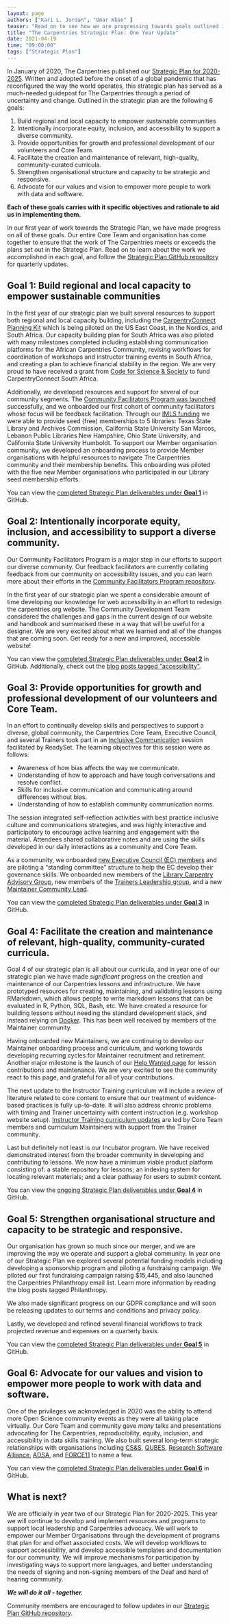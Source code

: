 ```yaml
---
layout: page
authors: ["Kari L. Jordan", "Omar Khan" ]
teaser: "Read on to see how we are progressing towards goals outlined in our Strategic Plan for 2020-2025"
title: "The Carpentries Strategic Plan: One Year Update"
date: 2021-04-19
time: "09:00:00"
tags: ["Strategic Plan"]
---
```


In January of 2020, The Carpentries published our [Strategic Plan for 2020-2025](https://carpentries.org/strategic-plan/). Written and adopted before the onset of a global pandemic that has reconfigured the way the world operates, this strategic plan has served as a much-needed guidepost for The Carpentries through a period of uncertainty and change. Outlined in the strategic plan are the following 6 goals:

1. Build regional and local capacity to empower sustainable communities
2. Intentionally incorporate equity, inclusion, and accessibility to support a diverse community.
3. Provide opportunities for growth and professional development of our volunteers and Core Team.
4. Facilitate the creation and maintenance of relevant, high-quality, community-curated curricula.
5. Strengthen organisational structure and capacity to be strategic and responsive.
6. Advocate for our values and vision to empower more people to work with data and software.

**Each of these goals carries with it specific objectives and rationale to aid us in implementing them.** 

In our first year of work towards the Strategic Plan, we have made progress on all of these goals. Our entire Core Team and organisation has come together to ensure that the work of The Carpentries meets or exceeds the plans set out in the Strategic Plan. Read on to learn about the work we accomplished in each goal, and follow the [Strategic Plan GitHub repository](https://github.com/carpentries/strategic-plan) for quarterly updates.

## Goal 1: Build regional and local capacity to empower sustainable communities

In the first year of our strategic plan we built several resources to support both regional and local capacity building, including the [CarpentryConnect Planning Kit](https://carpentryconnect.org/) which is being piloted on the US East Coast, in the Nordics, and South Africa. Our capacity building plan for South Africa was also piloted with many milestones completed including establishing communication platforms for the African Carpentries Community, revising workflows for coordination of workshops and instructor training events in South Africa, and creating a plan to achieve financial stability in the region. We are very proud to have received a grant from [Code for Science & Society](https://codeforscience.org) to fund CarpentryConnect South Africa.

Additionally, we developed resources and support for several of our community segments. The [Community Facilitators Program was launched](https://carpentries.org/blog/2020/09/introducing-community-facilitators-program/) successfully, and we onboarded our first cohort of community facilitators whose focus will be feedback facilitation. Through our [IMLS funding](https://carpentries.org/blog/2019/09/LibraryCarpentry-IMLS-supplement/) we were able to provide seed (free) memberships to 5 libraries: Texas State Library and Archives Commission, California State University San Marcos, Lebanon Public Libraries New Hampshire, Ohio State University, and California State University Humboldt. To support our Member organisation community, we developed an onboarding process to provide Member organisations with helpful resources to navigate The Carpentries community and their membership benefits. This onboarding was piloted with the five new Member organisations who participated in our Library seed membership efforts.

You can view the [completed Strategic Plan deliverables under __Goal 1__](https://github.com/carpentries/strategic-plan/issues?q=is%3Aissue+label%3A%22Goal+1%22+is%3Aclosed) in GitHub.

## Goal 2: Intentionally incorporate equity, inclusion, and accessibility to support a diverse community.
Our Community Facilitators Program is a major step in our efforts to support our diverse community. Our feedback facilitators are currently collating feedback from our community on accessibility issues, and you can learn more about their efforts in the [Community Facilitators Program repository](https://github.com/carpentries/community-facilitators-program/issues).

In the first year of our strategic plan we spent a considerable amount of time developing our knowledge for web accessibility in an effort to redesign the carpentries.org website. The Community Development Team considered the challenges and gaps in the current design of our website and handbook and summarised these in a way that will be useful for a designer. We are very excited about what we learned and all of the changes that are coming soon. Get ready for a new and improved, accessible website!

You can view the [completed Strategic Plan deliverables under __Goal 2__](https://github.com/carpentries/strategic-plan/issues?q=is%3Aissue+is%3Aclosed+label%3A%22Goal+2%22) in GitHub. Additionally, check out the [blog posts tagged “accessibility”](https://carpentries.org/posts-by-tags/#blog-tag-accessibility).

## Goal 3: Provide opportunities for growth and professional development of our volunteers and Core Team.
In an effort to continually develop skills and perspectives to support a diverse, global community, the Carpentries Core Team, Executive Council, and several Trainers took part in an [Inclusive Communication](https://www.thereadyset.co/inclusive-comms) session facilitated by ReadySet. The learning objectives for this session were as follows:
- Awareness of how bias affects the way we communicate.
- Understanding of how to approach and have tough conversations and resolve conflict.
- Skills for inclusive communication and communicating around differences without bias.
- Understanding of how to establish community communication norms.

The session integrated self-reflection activities with best practice inclusive culture and communications strategies, and was highly interactive and participatory to encourage active learning and engagement with the material. Attendees shared collaborative notes and are using the skills developed in our daily interactions as a community and Core Team.

As a community, we onboarded [new Executive Council (EC) members](https://carpentries.org/blog/2021/01/executive-council-results/) and are piloting a “standing committee” structure to help the EC develop their governance skills. We onboarded new members of the [Library Carpentry Advisory Group](https://carpentries.org/blog/2021/03/announcing-new-library-carpentry-advisory-group-members/), new members of the [Trainers Leadership group](https://carpentries.org/blog/2021/03/announcing-new-Trainers-leadership-members/), and a new [Maintainer Community Lead](https://carpentries.org/blog/2020/11/introducing-Dan-Chen-as-Maintainer-Community-Lead/).

You can view the [completed Strategic Plan deliverables under __Goal 3__](https://github.com/carpentries/strategic-plan/issues?q=is%3Aissue+is%3Aclosed+label%3A%22Goal+3%22) in GitHub.

## Goal 4: Facilitate the creation and maintenance of relevant, high-quality, community-curated curricula.
Goal 4 of our strategic plan is all about our curricula, and in year one of our strategic plan we have made _significant_ progress on the creation and maintenance of our Carpentries lessons and infrastructure. We have prototyped resources for creating, maintaining, and validating lessons using RMarkdown, which allows people to write markdown lessons that can be evaluated in R, Python, SQL, Bash, etc. We have created a resource for building lessons without needing the standard development stack, and instead relying on [Docker](https://github.com/carpentries/lesson-docker/tree/aaa302a1a19cfc7007bf80f6214f8f2ad2a5deaa#readme). This has been well received by members of the Maintainer community.

Having onboarded new Maintainers, we are continuing to develop our Maintainer onboarding process and curriculum, and working towards developing recurring cycles for Maintainer recruitment and retirement. Another major milestone is the launch of our [Help Wanted page](https://carpentries.org/blog/2020/10/announcing-the-new-help-wanted-page/) for lesson contributions and maintenance. We are very excited to see the community react to this page, and grateful for all of your contributions.

The next update to the Instructor Training curriculum will include a review of literature related to core content to ensure that our treatment of evidence-based practices is fully up-to-date. It will also address chronic problems with timing and Trainer uncertainty with content instruction (e.g. workshop website setup). [Instructor Training curriculum updates](https://github.com/data-lessons/instructor-training) are led by Core Team members and curriculum Maintainers with support from the Trainer community.

Last but definitely not least is our Incubator program. We have received demonstrated interest from the broader community in developing and contributing to lessons. We now have a minimum viable product platform consisting of: a stable repository for lessons; an indexing system for locating relevant materials; and a clear pathway for users to submit content.

You can view the [ongoing Strategic Plan deliverables under __Goal 4__](https://github.com/carpentries/strategic-plan/issues?q=is%3Aissue+label%3A%22Goal+4%22+is%3Aopen) in GitHub.

## Goal 5: Strengthen organisational structure and capacity to be strategic and responsive.
Our organisation has grown so much since our merger, and we are improving the way we operate and support a global community. In year one of our Strategic Plan we explored several potential funding models including developing a sponsorship program and piloting a fundraising campaign. We piloted our first fundraising campaign raising $15,445, and also launched the Carpentries Philanthropy email list. Learn more information by reading the blog posts tagged Philanthropy.

We also made significant progress on our GDPR compliance and will soon be releasing updates to our terms and conditions and privacy policy.

Lastly, we developed and refined several financial workflows to track projected revenue and expenses on a quarterly basis.

You can view the [completed Strategic Plan deliverables under __Goal 5__](https://github.com/carpentries/strategic-plan/issues?q=is%3Aissue+label%3A%22Goal+5%22+is%3Aclosed) in GitHub.

## Goal 6: Advocate for our values and vision to empower more people to work with data and software.

One of the privileges we acknowledged in 2020 was the ability to attend more Open Science community events as they were all taking place virtually. Our Core Team and community gave _many_ talks and presentations advocating for The Carpentries, reproducibility, equity, inclusion, and accessibility in data skills training. We also built several long-term strategic relationships with organisations including [CS&S](https://codeforscience.org/),  [QUBES](https://qubeshub.org/community/partners), [Research Software Alliance](https://www.researchsoft.org/news/2021-01/), [ADSA](https://academicdatascience.org/), and [FORCE11](https://www.force11.org/) to name a few.

You can view the [completed Strategic Plan deliverables under __Goal 6__](https://github.com/carpentries/strategic-plan/issues?q=is%3Aissue+is%3Aclosed+label%3A%22Goal+6%22) in GitHub.

## What is next?
We are officially in year two of our Strategic Plan for 2020-2025. This year we will continue to develop and implement resources and programs to support local leadership and Carpentries advocacy. We will work to empower our Member Organisations through the development of programs that plan for and offset associated costs. We will develop workflows to support accessibility, and develop accessible templates and documentation for our community. We will improve mechanisms for participation by investigating ways to support more languages, and better understanding the needs of signing and non-signing members of the Deaf and hard of hearing community.

***We will do it all - together.***

Community members are encouraged to follow updates in our [Strategic Plan GitHub repository](https://github.com/carpentries/strategic-plan).
